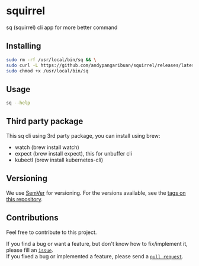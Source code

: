 # squirrel

sq (squirrel) cli app for more better command

## Installing

```sh
sudo rm -rf /usr/local/bin/sq && \
sudo curl -L https://github.com/andypangaribuan/squirrel/releases/latest/download/sq-`uname -s`-`uname -m` -o /usr/local/bin/sq && \
sudo chmod +x /usr/local/bin/sq
```

## Usage

```sh
sq --help
```

## Third party package

This sq cli using 3rd party package, you can install using brew:

- watch (brew install watch)
- expect (brew install expect), this for unbuffer cli
- kubectl (brew install kubernetes-cli)

## Versioning

We use [SemVer](http://semver.org/) for versioning. For the versions available, see the [tags on this repository](https://github.com/andypangaribuan/squirrel/tags).

## Contributions

Feel free to contribute to this project.

If you find a bug or want a feature, but don't know how to fix/implement it, please fill an [`issue`](https://github.com/andypangaribuan/squirrel/issues).  
If you fixed a bug or implemented a feature, please send a [`pull request`](https://github.com/andypangaribuan/squirrel/pulls).
